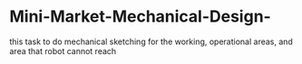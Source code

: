 # Mini-Market-Mechanical-Design-
this task to do mechanical sketching for the working, operational areas, and area that robot cannot reach  
